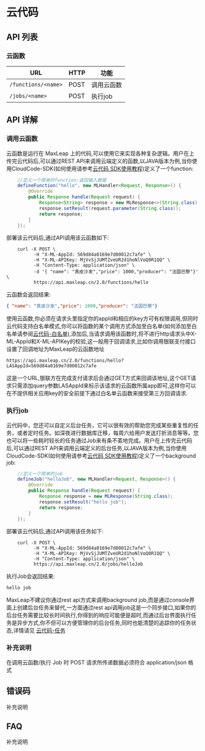 # 云代码

## API 列表

### 云函数

URL |	HTTP|	功能
------|--------|--------
`/functions/<name>`	| POST|	调用云函数
`/jobs/<name>`|	POST|	执行job


## API 详解

### 调用云函数
云函数是运行在 MaxLeap 上的代码,可以使用它来实现各种复杂逻辑。用户在上传完云代码后,可以通过REST API来调用云端定义的函数,以JAVA版本为例,当你使用CloudCode-SDK(如何使用请参考[云代码 SDK使用教程](ML_DOCS_GUIDE_LINK_PLACEHOLDER_JAVA#FUNCTION))定义了一个function:

```java
    //定义一个简单的function:返回输入数据
    defineFunction("hello", new MLHandler<Request, Response>() {
        @Override
        public Response handle(Request request) {
            Response<String> response = new MLResponse<>(String.class);
            response.setResult(request.parameter(String.class));
            return response;
        }
    });
```

部署该云代码后,通过API调用该云函数如下:

```shell
    curl -X POST \
          -H "X-ML-AppId: 569d84a0169e7d00012c7afe" \
          -H "X-ML-APIKey: MjVvSjJUMTZveUR2d1hoNlVoQ0R1QQ" \
          -H "Content-Type: application/json" \
          -d '{ "name": "真皮沙发","price": 1000,"producer": "法国巴黎"}' \
          https://api.maxleap.cn/2.0/functions/hello
```

云函数会返回结果:

```json
{ "name": "真皮沙发","price": 1000,"producer": "法国巴黎"}
```

使用云函数,你必须在请求头里指定你的appId和相应的key方可有权限调用,但同时云代码支持白名单模式,你可以将函数的某个调用方式添加至白名单(如何添加至白名单请参阅[云代码-白名单](ML_DOCS_LINK_PLACEHOLDER_USERMANUAL#CLOUD_CODE_ZH_WHITELIST)),添加后,当请求调用该函数时,将不进行http请求头中X-ML-AppId和X-ML-APIKey的校验,这一般用于回调请求,比如你调用银联支付接口设置了回调地址为MaxLeap的云函数地址

```
https://api.maxleap.cn/2.0/functions/hello?LASAppId=569d84a0169e7d00012c7afe
```
这是一个URL,银联方在完成支付请求后会通过GET方式来回调该地址,这个GET请求只需添加query参数LASAppId来标示该请求的云函数所属app即可,这样你可以在不提供相关应用key的安全前提下通过白名单云函数来接受第三方回调请求.

### 执行job
云代码中，您还可以自定义后台任务，它可以很有效的帮助您完成某些重复性的任务，或者定时任务。如深夜进行数据库迁移，每周六给用户发送打折消息等等。您也可以将一些耗时较长的任务通过Job来有条不紊地完成。用户在上传完云代码后,可以通过REST API来调用云端定义的后台任务,以JAVA版本为例,当你使用CloudCode-SDK(如何使用请参考[云代码 SDK使用教程](ML_DOCS_GUIDE_LINK_PLACEHOLDER_JAVA#JOB))定义了一个background job:

```java
    //定义一个简单的job
    defineJob("helloJob", new MLHandler<Request, Response>() {
        @Override
        public Response handle(Request request) {
            Response response = new MLResponse(String.class);
            response.setResult("hello job");
            return response;
        }
    });
```
    
部署该云代码后,通过API调用该任务如下:

```shell
    curl -X POST \
          -H "X-ML-AppId: 569d84a0169e7d00012c7afe" \
          -H "X-ML-APIKey: MjVvSjJUMTZveUR2d1hoNlVoQ0R1QQ" \
          -H "Content-Type: application/json" \
          https://api.maxleap.cn/2.0/jobs/helloJob
```
 
执行Job会返回结果:

```
hello job
```

MaxLeap不建议你通过rest api方式来调用background job,而是通过console界面上创建后台任务来替代,一方面通过rest api调用job这是一个同步接口,如果你的后台任务需要比较长时间执行,你得到的响应可能便是超时,而通过后台界面执行任务是异步方式,你不但可以方便管理你的后台任务,同时也能清楚的追踪你的任务状态,详情请见 [云代码-任务](ML_DOCS_LINK_PLACEHOLDER_USERMANUAL#CLOUD_CODE_ZH_JOB)

### 补充说明
在调用云函数/执行 Job 时 POST 请求所传递数据必须符合 application/json 格式

## 错误码
补充说明

## FAQ
补充说明